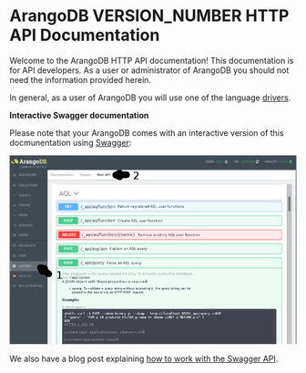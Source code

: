 ArangoDB VERSION_NUMBER HTTP API Documentation
==============================================

Welcome to the ArangoDB HTTP API documentation! This documentation is
for API developers. As a user or administrator of ArangoDB you should
not need the information provided herein.

In general, as a user of ArangoDB you will use one of the language
[drivers](https://www.arangodb.com/drivers/).


**Interactive Swagger documentation**

Please note that your ArangoDB comes with an interactive version of this docmunentation using [Swagger](https://swagger.io):

![accessing the documentation via swagger](assets/swagger_serverapi_overview.png)


We also have a blog post explaining [how to work with the Swagger API](https://www.arangodb.com/2018/03/using-arangodb-swaggerio-interactive-api-documentation/). 
